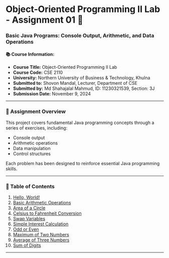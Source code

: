 # Object-Oriented Programming II Lab - Assignment 01 🌟
### Basic Java Programs: Console Output, Arithmetic, and Data Operations

#### 📚 Course Information:
- **Course Title:** Object-Oriented Programming II Lab
- **Course Code:** CSE 2110
- **University:** Northern University of Business & Technology, Khulna
- **Submitted to:** Shovon Mandal, Lecturer, Department of CSE
- **Submitted by:** Md Shahajalal Mahmud, ID: 11230321539, Section: 3J
- **Submission Date:** November 9, 2024

---

### 🎯 Assignment Overview
This project covers fundamental Java programming concepts through a series of exercises, including:
- Console output
- Arithmetic operations
- Data manipulation
- Control structures

Each problem has been designed to reinforce essential Java programming skills.

---

### 📜 Table of Contents
1. [Hello, World!](#hello-world)
2. [Basic Arithmetic Operations](#basic-arithmetic-operations)
3. [Area of a Circle](#area-of-a-circle)
4. [Celsius to Fahrenheit Conversion](#celsius-to-fahrenheit-conversion)
5. [Swap Variables](#swap-variables)
6. [Simple Interest Calculation](#simple-interest-calculation)
7. [Odd or Even](#odd-or-even)
8. [Maximum of Two Numbers](#maximum-of-two-numbers)
9. [Average of Three Numbers](#average-of-three-numbers)
10. [Sum of Digits](#sum-of-digits)

---
